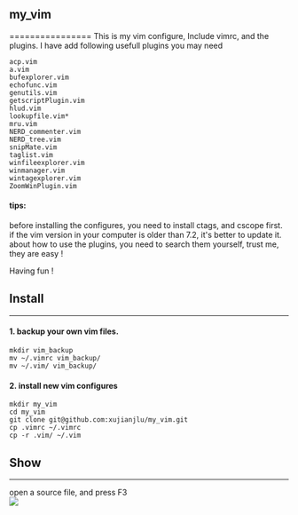 ## my_vim
================
This is my vim configure, Include vimrc, and the plugins.
I have add following usefull plugins you may need

    acp.vim
    a.vim
    bufexplorer.vim
    echofunc.vim
    genutils.vim
    getscriptPlugin.vim
    hlud.vim
    lookupfile.vim*
    mru.vim
    NERD_commenter.vim
    NERD_tree.vim
    snipMate.vim
    taglist.vim
    winfileexplorer.vim
    winmanager.vim
    wintagexplorer.vim
    ZoomWinPlugin.vim

#### tips:
before installing the configures, you need to install ctags, and cscope first.  
if the vim version in your computer is older than 7.2, it's better to update it.  
about how to use the plugins, you need to search them yourself, trust me, they are easy !  
  
Having fun !

## Install
----------------
#### 1. backup your own vim files.
    mkdir vim_backup  
    mv ~/.vimrc vim_backup/  
    mv ~/.vim/ vim_backup/ 

#### 2. install new vim configures
    mkdir my_vim 
    cd my_vim 
    git clone git@github.com:xujianjlu/my_vim.git 
    cp .vimrc ~/.vimrc 
    cp -r .vim/ ~/.vim 


## Show
----------------
open a source file, and press F3  
![](https://raw.github.com/xujianjlu/my_vim/raw/images/file_list.png)
